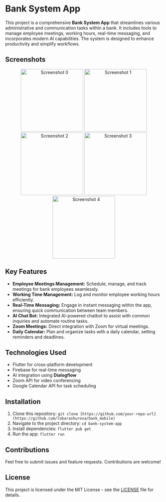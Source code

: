 <h1>Bank System App</h1>

<p>
  This project is a comprehensive <strong>Bank System App</strong> that streamlines various administrative and communication tasks within a bank. It includes tools to manage employee meetings, working hours, real-time messaging, and incorporates modern AI capabilities. The system is designed to enhance productivity and simplify workflows.
</p>

## Screenshots

<p align="center">
  <img src="https://github.com/user-attachments/assets/3f922029-c2b2-435d-a8a8-f961046031dd" alt="Screenshot 0" width="200" />
  <img src="https://github.com/user-attachments/assets/19caad9a-f7cc-4508-8dcf-3f82b7d9992d" alt="Screenshot 1" width="200" />
  <img src="https://github.com/user-attachments/assets/940c74b8-093f-4bdc-8b94-0aa83b883c1c" alt="Screenshot 2" width="200" />
  <img src="https://github.com/user-attachments/assets/c1b7acdb-be64-4a7e-b38d-9bb4a03b6396" alt="Screenshot 3" width="200" />
  <img src="https://github.com/user-attachments/assets/074438a4-a6f6-4bbf-b3e0-25d070270901" alt="Screenshot 4" width="200" />
</p>


<h2>Key Features</h2>
<ul>
  <li><strong>Employee Meetings Management:</strong> Schedule, manage, and track meetings for bank employees seamlessly.</li>
  <li><strong>Working Time Management:</strong> Log and monitor employee working hours efficiently.</li>
  <li><strong>Real-Time Messaging:</strong> Engage in instant messaging within the app, ensuring quick communication between team members.</li>
  <li><strong>AI Chat Bot:</strong> Integrated AI-powered chatbot to assist with common inquiries and automate routine tasks.</li>
  <li><strong>Zoom Meetings:</strong> Direct integration with Zoom for virtual meetings.</li>
  <li><strong>Daily Calendar:</strong> Plan and organize tasks with a daily calendar, setting reminders and deadlines.</li>
</ul>

<h2>Technologies Used</h2>
<ul>
  <li>Flutter for cross-platform development</li>
  <li>Firebase for real-time messaging</li>
  <li>AI integration using <strong>Dialogflow</strong></li>
  <li>Zoom API for video conferencing</li>
  <li>Google Calendar API for task scheduling</li>
</ul>

<h2>Installation</h2>
<ol>
  <li>Clone this repository: <code>git clone [https://github.com/your-repo-url](https://github.com/lobarashurova/bank_mobile)</code></li>
  <li>Navigate to the project directory: <code>cd bank-system-app</code></li>
  <li>Install dependencies: <code>flutter pub get</code></li>
  <li>Run the app: <code>flutter run</code></li>
</ol>

<h2>Contributions</h2>
<p>
  Feel free to submit issues and feature requests. Contributions are welcome!
</p>

<h2>License</h2>
<p>
  This project is licensed under the MIT License - see the <a href="LICENSE">LICENSE</a> file for details.
</p>
